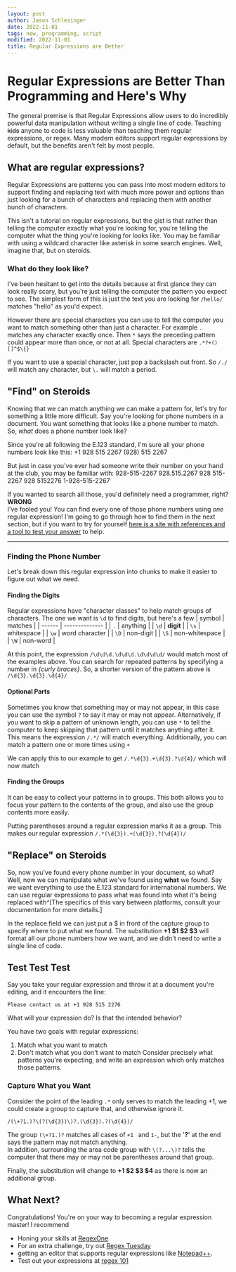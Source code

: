 ```yaml
---
layout: post
author: Jason Schlesinger
date: 2022-11-01
tags: new, programming, script
modified: 2022-11-01
title: Regular Expressions are Better
---
```

# Regular Expressions are Better Than Programming and Here's Why
The general premise is that Regular Expressions allow users to do incredibly powerful data manipulation without writing a single line of code. Teaching ~~kids~~ anyone to code is less valuable than teaching them regular expressions, or regex.  Many modern editors support regular expressions by default, but the benefits aren't felt by most people.

## What are regular expressions?
Regular Expressions are patterns you can pass into most modern editors to support finding and replacing text with much more power and options than just looking for a bunch of characters and replacing them with another bunch of characters.

This isn't a tutorial on regular expressions, but the gist is that rather than telling the computer exactly what you're looking for, you're telling the computer what the thing you're looking for looks like. You may be familiar with using a wildcard character like asterisk in some search engines. Well, imagine that, but on steroids.

### What do they look like?
I've been hesitant to get into the details because at first glance they can look really scary, but you're just telling the computer the pattern you expect to see. The simplest form of this is just the text you are looking for `/hello/` matches "hello" as you'd expect.

However there are special characters you can use to tell the computer you want to match something other than just a character. For example `.` matches any character exactly once. Then `*` says the preceding pattern could appear more than once, or not at all. Special characters are `.*?+()[]^$\{}`

If you want to use a special character, just pop a backslash out front. So `/./` will match any character, but `\.` will match a period.

## "Find" on Steroids
Knowing that we can match anything we can make a pattern for, let's try for something a little more difficult. Say you're looking for phone numbers in a document. You want something that looks like a phone number to match. So, _what_ does a phone number look like?

Since you're all following the E.123 standard, I'm sure all your phone numbers look like this:
    +1 928 515 2267
    (928) 515 2267

But just in case you've ever had someone write their number on your hand at the club, you may be familiar with:
    928-515-2267
    928.515.2267
    928 515-2267
    928 5152276
    1-928-515-2267

If you wanted to search all those, you'd definitely need a programmer, right?  
**WRONG**  
I've fooled you! You can find every one of those phone numbers using _one_ regular expression! I'm going to go through how to find them in the next section, but if you want to try for yourself [here is a site with references and a tool to test your answer](https://regex101.com/) to help.
___
### Finding the Phone Number
Let's break down this regular expression into chunks to make it easier to figure out what we need.
#### Finding the Digits
Regular expressions have "character classes" to help match groups of characters. The one we want is `\d` to find digits, but here's a few
| symbol | matches        |
| ------ | -------------- |
| `.`    | anything       |
| `\d`   | **digit**      |
| `\s`   | whitespace     |
| `\w`   | word character |
| `\D`   | non-digit      |
| `\S`   | non-whitespace |
| `\W`   | non-word       |

At this point, the expression `/\d\d\d.\d\d\d.\d\d\d\d/` would match most of the examples above. You can search for repeated patterns by specifying a number in *{curly braces}*. So, a shorter version of the pattern above is `/\d{3}.\d{3}.\d{4}/`

#### Optional Parts
Sometimes you know that something may or may not appear, in this case you can use the symbol `?` to say it may or may not appear. Alternatively, if you want to skip a pattern of unknown length, you can use `*` to tell the computer to keep skipping that pattern until it matches anything after it. This means the expression `/.*/` will match everything. Additionally, you can match a pattern one or more times using `+`

We can apply this to our example to get `/.*\d{3}.+\d{3}.?\d{4}/` which will now match 

#### Finding the Groups
It can be easy to collect your patterns in to groups. This both allows you to focus your pattern to the contents of the group, and also use the group contents more easily.

Putting parentheses around a regular expression marks it as a group. This makes our regular expression `/.*(\d{3}).+(\d{3}).?(\d{4})/`

## "Replace" on Steroids
So, now you've found every phone number in your document, so what? Well, now we can manipulate what we've found using **what** we found. Say we want everything to use the E.123 standard for international numbers. We can use regular expressions to pass what was found into what it's being replaced with^[The specifics of this vary between platforms, consult your documentation for more details.]

In the replace field we can just put a $ in front of the capture group to specify where to put what we found. The substitution **+1 $1 $2 $3** will format all our phone numbers how we want, and we didn't need to write a single line of code.

## Test Test Test
Say you take your regular expression and throw it at a document you're editing, and it encounters the line:
```text
Please contact us at +1 928 515 2276
```
What will your expression do? Is that the intended behavior?

You have two goals with regular expressions:
1. Match what you want to match
2. Don't match what you don't want to match
Consider precisely what patterns you're expecting, and write an expression which only matches those patterns.

### Capture What you Want
Consider the point of the leading `.*` only serves to match the leading +1, we could create a group to capture that, and otherwise ignore it.
```regex
/(\+?1.)?\(?(\d{3})\)?.(\d{3}).?(\d{4})/
```
The group `(\+?1.)?` matches all cases of `+1 ` and `1-`, but the '**?**' at the end says the pattern may not match anything.  
In addition, surrounding the area code group with `\(?...\)?` tells the computer that there may or may not be parentheses around that group.

Finally, the substitution will change to **+1 $2 $3 $4** as there is now an additional group.

## What Next?
Congratulations! You're on your way to becoming a regular expression master! I recommend 
- Honing your skills at [RegexOne](https://regexone.com/)
- For an extra challenge, try out [Regex Tuesday](https://callumacrae.github.io/regex-tuesday/)
- getting an editor that supports regular expressions like [Notepad++](https://notepad-plus-plus.org/). 
- Test out your expressions at [regex 101](https://regex101.com/)
